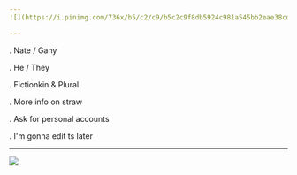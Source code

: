 ```yaml
---
![](https://i.pinimg.com/736x/b5/c2/c9/b5c2c9f8db5924c981a545bb2eae38cd.jpg)

---
```


. Nate / Gany

. He / They

. Fictionkin & Plural

. More info on straw

. Ask for personal accounts

. I'm gonna edit ts later

---
![](https://i.pinimg.com/736x/33/25/07/332507c308baed6291f4fd9396e7037f.jpg)
